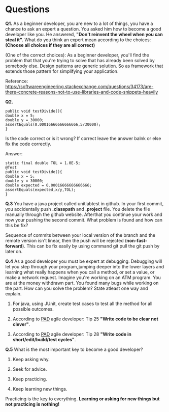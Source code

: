 # Questions

**Q1.** As a beginner developer, you are new to a lot of things, you have a chance to ask an expert a question. You asked him how to become a good developer like you. He answered, **"Don't reinvent the wheel when you can steal it".** What do you think an expert mean according to the choices: 
**(Choose all choices if they are all correct)**

(One of the correct choices): As a beginner developer, you'll find the problem that that you're trying to solve that has already been solved by somebody else. Design patterns are generic solution. So as framework that extends those pattern for simplifying your application.

Reference: https://softwareengineering.stackexchange.com/questions/34173/are-there-concrete-reasons-not-to-use-libraries-and-code-snippets-heavily

**Q2.** 
``` @Test
public void testDivide(){
double x = 5;
double y = 30000;
assertEquals(0.00016666666666666,5/30000);
}
```
Is the code correct or is it wrong? If correct leave the answer balnk or else fix the code correctly.

Answer: 
``` 
static final double TOL = 1.0E-5;
@Test
public void testDivide(){
double x = 5;
double y = 30000;
double expected = 0.00016666666666666;
assertEquals(expected,x/y,TOL);
}
```

**Q.3** You have a java project called unitlabtest in github. In your first commit, you accidentally push **.classpath** and **.project** file. You delete the file manually through the github website. Afterthat you continue your work and now your pushing the second commit. What problem is found and how can this be fix?

Sequence of commits between your local version of the branch and the remote version isn't linear, then the push will be rejected (**non-fast-forward**). This can be fix easily by using command git pull  the git push by later on.

**Q.4** As a good developer you must be expert at debugging. Debugging will let you step through your program, jumping deeper into the lower layers and learning what really happens when you call a method, or set a value, or make a network request. Imagine you're working on an ATM program. You are at the money withdrawn part. You found many bugs while working on the part. How can you solve the problem? State atleast one way and explain.

1. For java, using JUnit, create test cases to test all the method for all possible outcomes.

2. According to [PAD](https://media.pragprog.com/titles/pad/PAD-pulloutcard.pdf) agile developer: Tip 25 **"Write code to be clear not clever"**.

3. According to [PAD](https://media.pragprog.com/titles/pad/PAD-pulloutcard.pdf) agile developer: Tip 28 **"Write code in short/edit/build/test cycles"**.

**Q.5** What is the most important key to become a good developer?

1. Keep asking why.

2. Seek for advice.

3. Keep practicing.

4. Keep learning new things.

Practicing is the key to everything. **Learning or asking for new things but not practicing is nothing!**











